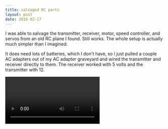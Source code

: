 ```yaml
---
title: salvaged RC parts
layout: post
date: 2016-02-17
---
```


I was able to salvage the transmitter, receiver, motor, speed controller, and servos from an old RC plane I found.  Still works. The whole setup is actually much simpler than I imagined.

It does need lots of batteries, which I don't have, so I just pulled a couple AC adapters out of my AC adapter graveyard and wired the transmitter and receiver directly to them. The receiver worked with 5 volts and the transmitter with 12.

<video src="/img/Quadcopter/rc_test.mp4" controls />
